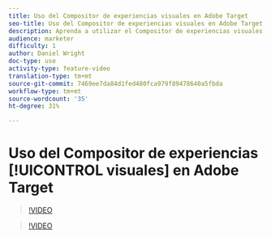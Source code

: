 ```yaml
---
title: Uso del Compositor de experiencias visuales en Adobe Target
seo-title: Uso del Compositor de experiencias visuales en Adobe Target
description: Aprenda a utilizar el Compositor de experiencias visuales en Adobe Target.
audience: marketer
difficulty: 1
author: Daniel Wright
doc-type: use
activity-type: feature-video
translation-type: tm+mt
source-git-commit: 7469ee7da84d1fed480fca979f89478640a5fbda
workflow-type: tm+mt
source-wordcount: '35'
ht-degree: 31%

---
```



# Uso del Compositor de experiencias [!UICONTROL visuales] en Adobe Target

>[!VIDEO](https://video.tv.adobe.com/v/17399/?quality=12)

>[!VIDEO](https://video.tv.adobe.com/v/17401/?quality=12)
